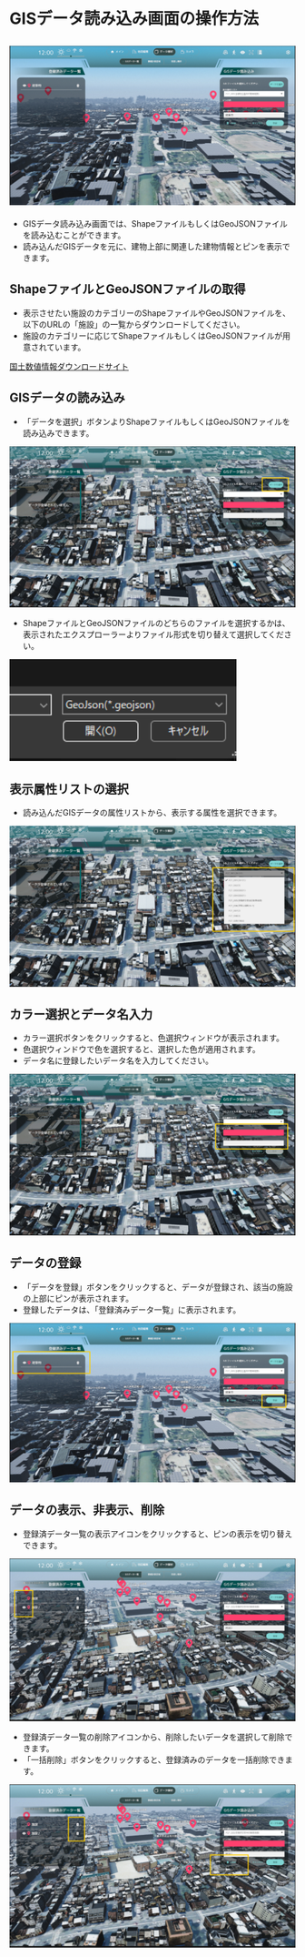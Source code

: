 # GISデータ読み込み画面の操作方法

![GISデータ読み込み](../resources/GisDataList/GisDataList.png)
- 
- GISデータ読み込み画面では、ShapeファイルもしくはGeoJSONファイルを読み込むことができます。
- 読み込んだGISデータを元に、建物上部に関連した建物情報とピンを表示できます。

## ShapeファイルとGeoJSONファイルの取得
- 表示させたい施設のカテゴリーのShapeファイルやGeoJSONファイルを、以下のURLの「施設」の一覧からダウンロードしてください。
- 施設のカテゴリーに応じてShapeファイルもしくはGeoJSONファイルが用意されています。

[国土数値情報ダウンロードサイト](https://nlftp.mlit.go.jp/ksj/index.html#chiiki)

## GISデータの読み込み
- 「データを選択」ボタンよりShapeファイルもしくはGeoJSONファイルを読み込みできます。

![GISデータ読み込み](../resources/GisDataList/GisDataList_DataSelect.png)

- ShapeファイルとGeoJSONファイルのどちらのファイルを選択するかは、表示されたエクスプローラーよりファイル形式を切り替えて選択してください。

<img width="400" alt="GISデータ読み込み" src="../resources/GisDataList/GisDataList_file_select.png">

## 表示属性リストの選択

- 読み込んだGISデータの属性リストから、表示する属性を選択できます。

![GISデータ読み込み](../resources/GisDataList/GisDataList_select.png)

## カラー選択とデータ名入力

- カラー選択ボタンをクリックすると、色選択ウィンドウが表示されます。
- 色選択ウィンドウで色を選択すると、選択した色が適用されます。
- データ名に登録したいデータ名を入力してください。

![GISデータ読み込み](../resources/GisDataList/GisDataList_color_data_name.png)

## データの登録

- 「データを登録」ボタンをクリックすると、データが登録され、該当の施設の上部にピンが表示されます。
- 登録したデータは、「登録済みデータ一覧」に表示されます。

![GISデータ読み込み](../resources/GisDataList/GisDataList_list.png)

## データの表示、非表示、削除

- 登録済データ一覧の表示アイコンをクリックすると、ピンの表示を切り替えできます。

![GISデータ読み込み](../resources/GisDataList/GisDataList_view.png)

- 登録済データ一覧の削除アイコンから、削除したいデータを選択して削除できます。
- 「一括削除」ボタンをクリックすると、登録済みのデータを一括削除できます。

![GISデータ読み込み](../resources/GisDataList/GisDataList_delete.png)
